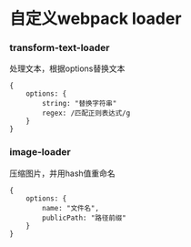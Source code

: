 # 自定义webpack loader

### transform-text-loader

处理文本，根据options替换文本
```
{
    options: {
        string: "替换字符串"
        regex: /匹配正则表达式/g
    }
}
```

### image-loader

压缩图片，并用hash值重命名
```
{
    options: {
        name: "文件名",
        publicPath: "路径前缀"
    }
}
```